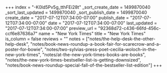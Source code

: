 +++
index = "-K0ld5Pv5g_tthFEi28t"
_sort_create_date = 1499870040
_sort_last_updated = 1499870040
_sort_publish_date = 1499870040
create_date = "2017-07-12T07:34:00-07:00"
publish_date = "2017-07-12T07:34:00-07:00"
date = "2017-07-12T07:34:00-07:00"
last_updated = "2017-07-12T07:34:00-07:00"
preview_url = "92368d72-c436-66fd-456c-ccf6e87636a7"
name = "New York Times"
title = "New York Times"
is_column = false
reviews = ""
notes = ["notes/the-help-desk-the-other-help-desk", "notes/book-news-roundup-a-book-fair-for-scarecrow-and-a-poster-for-bowie", "notes/two-sylvias-press-poet-cecilia-woloch-in-the-new-york-times", "notes/at-the-new-york-times-books-are-books", "notes/the-new-york-times-bestseller-list-is-getting-downsized", "notes/book-news-roundup-special-fall-of-the-bestseller-list-edition"]
+++

